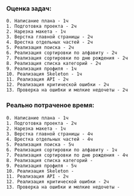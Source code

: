 ### Оценка задач:
    
    0. Написание плана - 1ч
    1. Подготовка проекта - 2ч
    2. Нарезка макета - 1ч
    3. Верстка главной страницы - 2ч
    4. Врестка отдельных частей - 2ч
    5. Реализация поиска - 2ч
    6. Реализация сортировки по алфавиту - 2ч
    7. Реализация сортировки по дню рождения - 2ч
    8. Реализация списка категорий - 2ч
    9. Реализация профиля - 1ч
    10. Реализация Skeleton - 1ч
    11. Реализация API - 2ч
    12. Реализация критической ошибки - 2ч
    13. Проверка на ошибки и мелкие недочеты - 2ч

### Реально потраченое время:

    0. Написание плана - 1ч
    1. Подготовка проекта - 2ч
    2. Нарезка макета - 1ч
    3. Верстка главной страницы - 4ч
    4. Врестка отдельных частей - 4ч
    5. Реализация поиска - 5ч
    6. Реализация сортировки по алфавиту - 1ч
    7. Реализация сортировки по дню рождения - 4ч
    8. Реализация списка категорий - 
    9. Реализация профиля - 5ч
    10. Реализация Skeleton - 
    11. Реализация API - 2ч
    12. Реализация критической ошибки - 2ч
    13. Проверка на ошибки и мелкие недочеты - 
    

